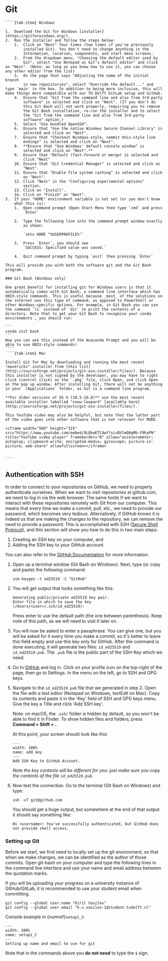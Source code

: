 # Git

`````{tab-set}
````{tab-item} Windows

1.  Download the Git for Windows [installer](https://gitforwindows.org/).
2.  Run the installer and follow the steps below:
    1.  Click on "Next" four times (two times if you've previously
        installed Git). You don't need to change anything in the
        Information, location, components, and start menu screens.
    2.  From the dropdown menu, "Choosing the default editor used by
        Git", select "Use Notepad as Git's default editor" and click on "Next". (Note: as long as you know how to use it, you can choose any other editor from the list)
    3.  On the page that says "Adjusting the name of the initial branch
        in new repositories", select "Override the default..." and type `main` in the box. In addition to being more inclusive, this will make things more compatible with our TU Delft GitLab setup and GitHub.
    4.  Ensure that "Git from the command line and also from 3rd-party
        software" is selected and click on "Next". (If you don't do
        this Git Bash will not work properly, requiring you to remove
        the Git Bash installation, re-run the installer and to select
        the "Git from the command line and also from 3rd-party
        software" option.)
    5.  Select "Use bundled OpenSSH".
    6.  Ensure that "Use the native Windows Secure Channel Library" is
        selected and click on "Next".
    7.  Ensure that "Checkout Windows-style, commit Unix-style line
        endings" is selected and click on "Next".
    8.  **Ensure that "Use Windows' default console window" is
        selected and click on "Next".**
    9.  Ensure that "Default (fast-forward or merge) is selected and
        click "Next"
    10. Ensure that "Git Credential Manager" is selected and click on
        "Next".
    11. Ensure that "Enable file system caching" is selected and click
        on "Next".
    12. Click "Next" in the "Configuring experimental options"
        section.
    13. Click on "Install".
    14. Click on "Finish" or "Next".
3.  If your "HOME" environment variable is not set (or you don't know
    what this is):
    1.  Open command prompt (Open Start Menu then type `cmd` and press
        `Enter`

    2.  Type the following line into the command prompt window exactly
        as shown:

        `setx HOME "%USERPROFILE%"`

    3.  Press `Enter`, you should see
        `SUCCESS: Specified value was saved.`

    4.  Quit command prompt by typing `exit` then pressing `Enter`

This will provide you with both the software git and the Git Bash program.

### Git Bash (Windows only)

One great benefit for installing git for Windows users is that it automatically comes with Git Bash, a command line interface which has UNIX-style commands. This is useful because _most_ of the solutions on the internet use this type of command, as opposed to PowerShell or other Windows-specific options. For example, in Git Bash you can use the command `ls` instead of `dir` to print the contents of a directory. Note that to get your Git Bash to recognize your conda environments , you should run:

```
conda init bash
```
Now you can use this instead of the Anaconda Prompt and you will be able to use UNIX-style commands!
````
````{tab-item} Mac

Install Git for Mac by downloading and running the most recent "mavericks" installer from [this list](http://sourceforge.net/projects/git-osx-installer/files/). Because this installer is not signed by the developer, you may have to right click (control click) on the `.pkg` file, click Open, and click Open on the pop up window. After installing Git, there will not be anything in your `/Applications` folder, as Git is a command line program.

**For older versions of OS X (10.5-10.8)** use the most recent available installer labelled "snow-leopard" [available here](http://sourceforge.net/projects/git-osx-installer/files/).

This YouTube video may also be helpful, but note that the latter part of the video goes into other software that is not relevant for MUDE.

<iframe width="560" height="315" src="https://www.youtube.com/embed/9LQhwETCdwY?si=DVlmQ0qMb-F9haPN" title="YouTube video player" frameborder="0" allow="accelerometer; autoplay; clipboard-write; encrypted-media; gyroscope; picture-in-picture; web-share" allowfullscreen></iframe>


````
`````

## Authentication with SSH

In order to connect to your repositories on GitHub, we need to properly authenticate ourselves. When we want to visit repositories at github.com, we need to log in via the web browser. The same holds if we want to interact with these repositories remotely with Git from our computer. This means that every time we make a commit, pull, etc., we need to provide our password, which becomes very tedious. Alternatively, if GitHub knows it is indeed us that are making the changes to the repository, we can remove the need to provide a password. This is accomplished with SSH ([Secure Shell Protocol](https://en.wikipedia.org/wiki/Secure_Shell)), and this section will show you how to do this in two main steps:
1. Creating an SSH key on your computer, and
2. Adding the SSH key to your GitHub account.

You can also refer to the [GitHub Documentation](https://docs.github.com/en/authentication/connecting-to-github-with-ssh) for more information.

1. Open up a terminal window (Git Bash on Windows). Next, type (or copy and paste) the following command:

    ```
    ssh-keygen -t ed25519 -C "GitHub"
    ```

2. You will get output that looks something like this:
    
    ```
    Generating public/private ed25519 key pair.
    Enter file in which to save the key (/Users/<user>/.ssh/id_ed25519):
    ```

    Press enter to use the default path (the one between parenthesis). Keep note of this path, as we will need to visit it later on.

3. You will now be asked to enter a passphrase. You can give one, but you will be asked for it every time you make a commit, so it's better to leave this field empty and use this key only for GitHub. After the command is done executing, it will generate two files: `id_ed25519` and `id_ed25519.pub`. The `.pub` file is the public part of the SSH-Key which we need.

4. Go to [GitHub](https://github.com) and log in. Click on your profile icon on the top-right of the page, then go to Settings. In the menu on the left, go to SSH and GPG keys. 

5. Navigate to the `id_ed25519.pub` file that we generated in step 2. Open the file with a text editor (Notepad on Windows, textEdit on Mac). Copy its contents and paste it in the 'Key' field of SSH and GPG keys menu. Give the key a Title and click 'Add SSH key'. 

    Note: on macOS, the `.ssh/` folder is hidden by default, so you won't be able to find it in Finder. To show hidden files and folders, press **Command + Shift + .**.

    At this point, your screen should look like this:

    ```{figure} figures/add_key.png
    ---
    width: 100%
    name: add_key
    ---
    Add SSH Key to GitHub Account.
    ```

    _Note the key contents will be different for you: just make sure you copy the contents of the file `id_ed25519.pub`._

6. Now test the connection. Go to the terminal (Git Bash on Windows) and type:

    ```
    ssh -vT git@github.com
    ```

    You should get a huge output, but somewhere at the end of that output it should say something like:

    ```
    Hi <username>! You've successfully authenticated, but GitHub does not provide shell access.
    ```

### Setting up Git


Before we start, we first need to locally set up the git environment, so that when we make changes, we can be identified as the author of those commits. Open git-bash on your computer and type the following lines in the command line interface and use your name and email address between the quotation marks.

If you will be uploading your progress on a university instance of GitHub/GitLab, it is recommended to use your student email when committing.

```
git config --global user.name "Kiril Vasilev"
git config --global user.email "k.v.vasilev-1@student.tudelft.nl"
```

Console example in {numref}`setup1_2`:

```{figure} https://files.mude.citg.tudelft.nl/setup1.png
---
width: 100%
name: setup1_2
---
Setting up name and email to use for git
```

Note that in the commands above you **do not need** to type the `$` sign.